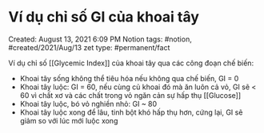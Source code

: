 # Ví dụ chỉ số GI của khoai tây

Created: August 13, 2021 6:09 PM
Notion tags: #notion, #created/2021/Aug/13
zet type: #permanent/fact

Ví dụ chỉ số [[Glycemic Index]] của khoai tây qua các công đoạn chế biến:

- Khoai tây sống không thể tiêu hóa nếu không qua chế biến, GI = 0
- Khoai tây luộc: GI = 60, nếu cùng củ khoai đó mà ăn luôn cả vỏ, GI sẽ < 60 vì chất xơ và các chất trong vỏ ngăn cản sự hấp thụ [[Glucose]]
- Khoai tây luộc, bó vỏ nghiền nhỏ: GI ~ 80
- Khoai tây luộc xong để lâu, tinh bột khó hấp thụ hơn, cứng lại, GI sẽ giảm so với lúc mới luộc xong